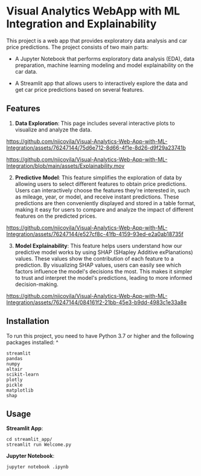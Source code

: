 # Visual Analytics WebApp with ML Integration and Explainability
This project is a web app that provides exploratory data analysis and car price predictions. The project consists of two main parts:

- A Jupyter Notebook that performs exploratory data analysis (EDA), data preparation, machine learning modeling and model explainability on the car data.

- A Streamlit app that allows users to interactively explore the data and get car price predictions based on several features.
  
## Features
  1. **Data Exploration**: This page includes several interactive plots to visualize and analyze the data.
     

https://github.com/niicovila/Visual-Analytics-Web-App-with-ML-Integration/assets/76247144/75d6e712-8d66-4f1e-8d26-d9f29a23741b

https://github.com/niicovila/Visual-Analytics-Web-App-with-ML-Integration/blob/main/assets/Explainability.mov

  2. **Predictive Model**: This feature simplifies the exploration of data by allowing users to select different features to obtain price predictions. Users can interactively choose the features they're interested in, such as mileage, year, or model, and receive instant predictions. These predictions are then conveniently displayed and stored in a table format, making it easy for users to compare and analyze the impact of different features on the predicted prices.

https://github.com/niicovila/Visual-Analytics-Web-App-with-ML-Integration/assets/76247144/e527cf8c-41fb-4159-93ed-e2a0ab18735f


  3. **Model Explainability**: This feature helps users understand how our predictive model works by using SHAP (SHapley Additive exPlanations) values. These values show the contribution of each feature to a prediction. By visualizing SHAP values, users can easily see which factors influence the model's decisions the most. This makes it simpler to trust and interpret the model's predictions, leading to more informed decision-making.
  

https://github.com/niicovila/Visual-Analytics-Web-App-with-ML-Integration/assets/76247144/084161f2-21bb-45e3-b9dd-4983c1e33a8e


 

## Installation
To run this project, you need to have Python 3.7 or higher and the following packages installed:
^
```
streamlit
pandas
numpy
altair
scikit-learn
plotly
pickle
matplotlib
shap
```
## Usage
**Streamlit App**:
```
cd streamlit_app/
streamlit run Welcome.py
```

**Jupyter Notebook**:
```
jupyter notebook .ipynb
```

